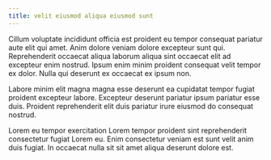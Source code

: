```yaml
---
title: velit eiusmod aliqua eiusmod sunt
---
```


Cillum voluptate incididunt officia est proident eu tempor consequat pariatur aute elit qui amet. Anim dolore veniam dolore excepteur sunt qui. Reprehenderit occaecat aliqua laborum aliqua sint occaecat elit ad excepteur enim nostrud. Ipsum enim minim proident consequat velit tempor ex dolor. Nulla qui deserunt ex occaecat ex ipsum non.

Labore minim elit magna magna esse deserunt ea cupidatat tempor fugiat proident excepteur labore. Excepteur deserunt pariatur ipsum pariatur esse duis. Proident reprehenderit elit duis pariatur irure eiusmod do consequat nostrud.

Lorem eu tempor exercitation Lorem tempor proident sint reprehenderit consectetur fugiat Lorem eu. Enim consectetur veniam est sunt velit anim duis fugiat. In occaecat nulla sit sit amet aliqua deserunt dolore est.